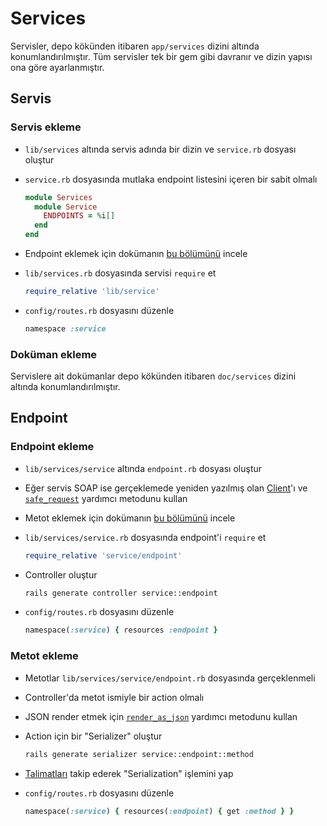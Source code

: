 Services
========

Servisler, depo kökünden itibaren `app/services` dizini altında konumlandırılmıştır. Tüm servisler tek bir gem gibi davranır ve dizin yapısı ona göre ayarlanmıştır.

Servis
------

### Servis ekleme

- `lib/services` altında servis adında bir dizin ve `service.rb` dosyası oluştur
- `service.rb` dosyasında mutlaka endpoint listesini içeren bir sabit olmalı

  ```ruby
  module Services
    module Service
      ENDPOINTS = %i[]
    end
  end
  ```

- Endpoint eklemek için dokümanın [bu bölümünü](#endpoint-ekleme) incele
- `lib/services.rb` dosyasında servisi `require` et

  ```ruby
  require_relative 'lib/service'
  ```

- `config/routes.rb` dosyasını düzenle

  ```ruby
  namespace :service
  ```

### Doküman ekleme

Servislere ait dokümanlar depo kökünden itibaren `doc/services` dizini altında konumlandırılmıştır.

Endpoint
--------

### Endpoint ekleme

- `lib/services/service` altında `endpoint.rb` dosyası oluştur
- Eğer servis SOAP ise gerçeklemede yeniden yazılmış olan [Client](#)'ı ve [`safe_request`](#) yardımcı metodunu kullan
- Metot eklemek için dokümanın [bu bölümünü](#metot-ekleme) incele
- `lib/services/service.rb` dosyasında endpoint'i `require` et

  ```ruby
  require_relative 'service/endpoint'
  ```

- Controller oluştur

  ```sh
  rails generate controller service::endpoint
  ```

- `config/routes.rb` dosyasını düzenle

  ```ruby
  namespace(:service) { resources :endpoint }
  ```

### Metot ekleme

- Metotlar `lib/services/service/endpoint.rb` dosyasında gerçeklenmeli
- Controller'da metot ismiyle bir action olmalı
- JSON render etmek için [`render_as_json`](#) yardımcı metodunu kullan
- Action için bir "Serializer" oluştur

  ```sh
  rails generate serializer service::endpoint::method
  ```

- [Talimatları](#) takip ederek "Serialization" işlemini yap
- `config/routes.rb` dosyasını düzenle

  ```ruby
  namespace(:service) { resources(:endpoint) { get :method } }
  ```
